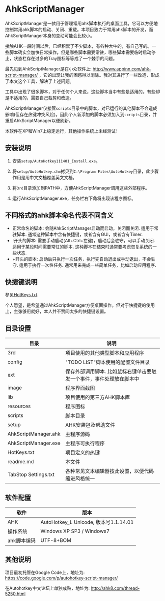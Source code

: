 # AhkScriptManager

AhkScriptManager是一款用于管理常用ahk脚本执行的桌面工具，它可以方便地控制常用ahk脚本的启动、关闭、重载。本项目致力于常用ahk脚本的开发，而AhkScriptManager本身的变动可能会比较小。

接触AHK一段时间以后，已经积累了不少脚本，有各种大牛的，有自己写的。一些脚本确实会加快日常操作，但是哪些脚本需要常驻，哪些脚本需要临时启动停止，状态栏存在过多的Tray图标等等成了一个棘手的问题。

最先见到AhkScriptManager是在小众软件上: http://www.appinn.com/ahk-script-manager/ ，它的出现让我的困惑得以消除。我对其进行了一些改造，形成了本文这个工具，解决了上述问题。

工具中出现了很多脚本，对于任何个人来说，这些脚本当中有些是适用的，有些却是不适用的，需要自己裁剪和改造。

AhkScriptManager仅接管`scripts`目录中的脚本，对已运行的其他脚本不会造成影响(但存在热键冲突风险)。因此个人新添加的脚本必须加入到`scripts`目录，并重启AhkScriptManager以便刷新。

本软件在XP和Win7上稳定运行，其他操作系统上未经测试!


## 安装说明

1. 安装`setup/AutoHotkey111401_Install.exe`。

2. 将`setup/AutoHotkey.chm`拷贝到`C:\Program Files\AutoHotkey`目录，此步骤作用是用中文文档覆盖英文文档。

3. 将`3rd`目录添加到PATH中，方便AhkScriptManager调用这些外部程序。

4. 运行AhkScriptManager.exe，任务栏右下角将出现该程序图标。

## 不同格式的ahk脚本命名代表不同含义
* 正常命名的脚本:	会随AhkScriptManager启动而启动，关闭而关闭. 适用于常驻脚本. 通常这种脚本中含有快捷键，或者含有GUI，或者含有Timer.
* !开头的脚本:	需要手动启动(Alt+Ctrl+左键)，启动后会驻守，可以手动关闭. 适用于某段时间需要常驻的脚本. 这种脚本在结束时通常要考虑恢复系统的一些状态.
* +开头的脚本:	启动后只执行一次任务，执行完自动退出或手动退出，不会驻守. 适用于执行一次性任务. 通常用来完成一些简单任务，比如启动应用程序.

## 快捷键说明
参见[HotKeys.txt](https://github.com/morgengc/AHK-Script-Manager/blob/master/HotKeys.txt).

个人愿望，是希望通过AhkScriptManager方便桌面操作。但对于快捷键的使用上，主张够用就好，本人并不赞同太多的快捷键设置。

## 目录设置
| 目录 | 说明 |
| ---- | ---- |
| 3rd | 项目使用的其他类型脚本和应用程序 |
| config | "TODO LIST"脚本使用的配置文件目录 |
| ext | 保存外部调用脚本. 比如鼠标右键单击要触发一个事件，事件处理放在脚本中 |
| image | 程序界面截图 |
| lib | 项目使用的第三方AHK脚本库 |
| resources | 程序图标 |
| scripts | 脚本目录 |
| setup | AHK安装包及帮助文件 |
| AhkScriptManager.ahk | 主程序源码 |
| AhkScriptManager.exe | 主程序可执行程序 |
| HotKeys.txt | 项目定义的热键 |
| readme.md | 本文件 |
| TabStop Settings.txt | 各种常见文本编辑器按此设置，以便代码缩进风格统一 |

## 软件配置
| 软件 | 版本 |
| ---- | ---- |
| AHK | AutoHotkey_L Unicode, 版本号1.1.14.01 |
| 操作系统 | Windows XP SP3 / Windows7 |
| ahk脚本编码 | UTF-8+BOM |


## 其他说明
项目最初托管在Google Code上，地址为: https://code.google.com/p/autohotkey-script-manager/ 

在Autohotkey中文论坛上单独成贴，地址为: http://ahk8.com/thread-5250.html

